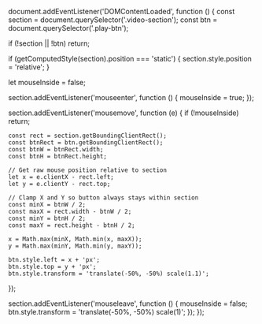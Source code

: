 document.addEventListener('DOMContentLoaded', function () {
  const section = document.querySelector('.video-section');
  const btn = document.querySelector('.play-btn');

  if (!section || !btn) return;

  if (getComputedStyle(section).position === 'static') {
    section.style.position = 'relative';
  }

  let mouseInside = false;

  section.addEventListener('mouseenter', function () {
    mouseInside = true;
  });

  section.addEventListener('mousemove', function (e) {
    if (!mouseInside) return;

    const rect = section.getBoundingClientRect();
    const btnRect = btn.getBoundingClientRect();
    const btnW = btnRect.width;
    const btnH = btnRect.height;

    // Get raw mouse position relative to section
    let x = e.clientX - rect.left;
    let y = e.clientY - rect.top;

    // Clamp X and Y so button always stays within section
    const minX = btnW / 2;
    const maxX = rect.width - btnW / 2;
    const minY = btnH / 2;
    const maxY = rect.height - btnH / 2;

    x = Math.max(minX, Math.min(x, maxX));
    y = Math.max(minY, Math.min(y, maxY));

    btn.style.left = x + 'px';
    btn.style.top = y + 'px';
    btn.style.transform = 'translate(-50%, -50%) scale(1.1)';
  });

  section.addEventListener('mouseleave', function () {
    mouseInside = false;
    btn.style.transform = 'translate(-50%, -50%) scale(1)';
  });
});
